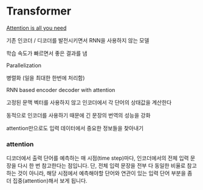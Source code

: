 # Transformer

[Attention is all you need](https://arxiv.org/pdf/1706.03762.pdf)

기존 인코더 / 디코더를 발전시키면서 RNN을 사용하지 않는 모델

학습 속도가 빠르면서 좋은 결과를 냄



Parallelization

병렬화 (일을 최대한 한번에 처리함)



RNN based encoder decoder with attention

고정된 문맥 벡터를 사용하지 않고 인코더에서 각 단어의 상태값을 계산한다

동적으로 인코더를 사용하기 때문에 긴 문장의 번역의 성능을 강화



attention만으로도 입력 데이터에서 중요한 정보들을 찾아내기



### attention

디코더에서 출력 단어를 예측하는 매 시점(time step)마다, 인코더에서의 전체 입력 문장을 다시 한 번 참고한다는 점입니다. 단, 전체 입력 문장을 전부 다 동일한 비율로 참고하는 것이 아니라, 해당 시점에서 예측해야할 단어와 연관이 있는 입력 단어 부분을 좀 더 집중(attention)해서 보게 됩니다.




